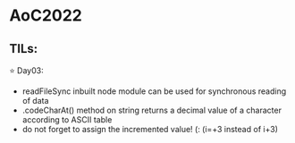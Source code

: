 # AoC2022

TILs:
-- 
:star: Day03: 
- readFileSync inbuilt node module can be used for synchronous reading of data
- .codeCharAt() method on string returns a decimal value of a character according to ASCII table
- do not forget to assign the incremented value! (: (i=+3 instead of i+3)
